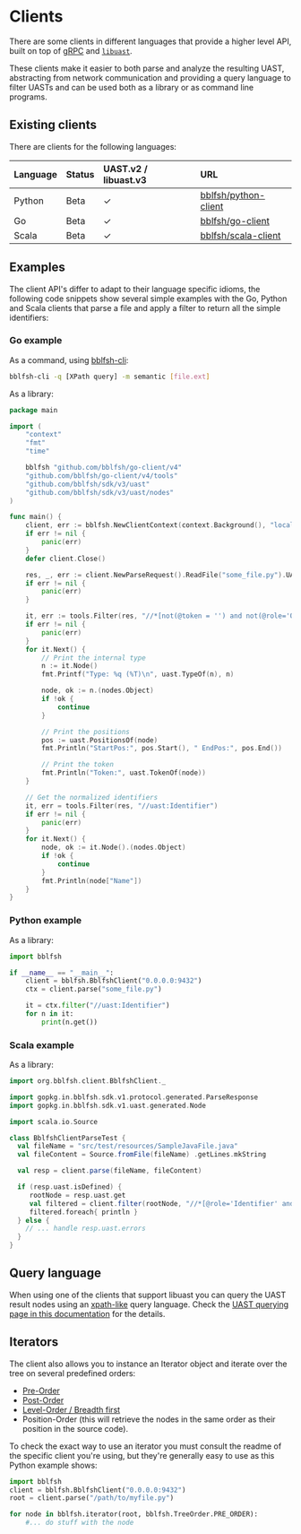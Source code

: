 # Clients

There are some clients in different languages that provide a higher level API, built on top of [gRPC](https://grpc.io) and [`libuast`](https://github.com/bblfsh/libuast).

These clients make it easier to both parse and analyze the resulting UAST, abstracting from network communication and providing a query language to filter UASTs and can be used both as a library or as command line programs.

## Existing clients

There are clients for the following languages:

| Language | Status | UAST.v2 / libuast.v3 | URL |
| :--- | :--- | :--- | :--- |
| Python |  Beta | ✓ | [bblfsh/python-client](https://github.com/bblfsh/python-client) |
| Go | Beta | ✓ | [bblfsh/go-client](https://github.com/bblfsh/go-client) |
| Scala | Beta | ✓ | [bblfsh/scala-client](https://github.com/bblfsh/scala-client) |

## Examples

The client API's differ to adapt to their language specific idioms, the following code snippets show several simple examples with the Go, Python and Scala clients that parse a file and apply a filter to return all the simple identifiers:

### Go example

As a command, using [bblfsh-cli](https://github.com/bblfsh/go-client#cli):

```bash
bblfsh-cli -q [XPath query] -m semantic [file.ext]
```

As a library:

```go
package main

import (
	"context"
	"fmt"
	"time"

	bblfsh "github.com/bblfsh/go-client/v4"
	"github.com/bblfsh/go-client/v4/tools"
	"github.com/bblfsh/sdk/v3/uast"
	"github.com/bblfsh/sdk/v3/uast/nodes"
)

func main() {
	client, err := bblfsh.NewClientContext(context.Background(), "localhost:9432")
	if err != nil {
		panic(err)
	}
    defer client.Close()

	res, _, err := client.NewParseRequest().ReadFile("some_file.py").UAST()
	if err != nil {
		panic(err)
	}

	it, err := tools.Filter(res, "//*[not(@token = '') and not(@role='Qualified')]")
	if err != nil {
		panic(err)
	}
	for it.Next() {
		// Print the internal type
		n := it.Node()
		fmt.Printf("Type: %q (%T)\n", uast.TypeOf(n), n)

		node, ok := n.(nodes.Object)
		if !ok {
			continue
		}

		// Print the positions
		pos := uast.PositionsOf(node)
		fmt.Println("StartPos:", pos.Start(), " EndPos:", pos.End())

		// Print the token
		fmt.Println("Token:", uast.TokenOf(node))
	}

	// Get the normalized identifiers
	it, err = tools.Filter(res, "//uast:Identifier")
	if err != nil {
		panic(err)
	}
	for it.Next() {
		node, ok := it.Node().(nodes.Object)
		if !ok {
			continue
		}
		fmt.Println(node["Name"])
	}
}
```

### Python example

As a library:

```python
import bblfsh

if __name__ == "__main__":
    client = bblfsh.BblfshClient("0.0.0.0:9432")
    ctx = client.parse("some_file.py")

    it = ctx.filter("//uast:Identifier")
    for n in it:
        print(n.get())
```

### Scala example

As a library:

```scala
import org.bblfsh.client.BblfshClient._

import gopkg.in.bblfsh.sdk.v1.protocol.generated.ParseResponse
import gopkg.in.bblfsh.sdk.v1.uast.generated.Node

import scala.io.Source

class BblfshClientParseTest {
  val fileName = "src/test/resources/SampleJavaFile.java"
  val fileContent = Source.fromFile(fileName) .getLines.mkString

  val resp = client.parse(fileName, fileContent)

  if (resp.uast.isDefined) {
     rootNode = resp.uast.get
     val filtered = client.filter(rootNode, "//*[@role='Identifier' and not(@role='Qualified')]")
     filtered.foreach{ println }
  } else {
    // ... handle resp.uast.errors
  }
}
```

## Query language

When using one of the clients that support libuast you can query the UAST result nodes using an [xpath-like](https://www.w3.org/TR/xpath/) query language. Check the [UAST querying page in this documentation](uast-querying.md) for the details.

## Iterators

The client also allows you to instance an Iterator object and iterate over the tree on several predefined orders:

* [Pre-Order](https://en.wikipedia.org/wiki/Tree_traversal#Pre-order)
* [Post-Order](https://en.wikipedia.org/wiki/Tree_traversal#Post-order)
* [Level-Order / Breadth first](https://en.wikipedia.org/wiki/Tree_traversal#Breadth-first_search)
* Position-Order \(this will retrieve the nodes in the same order as their position in the source code\).

To check the exact way to use an iterator you must consult the readme of the specific client you're using, but they're generally easy to use as this Python example shows:

```python
import bblfsh
client = bblfsh.BblfshClient("0.0.0.0:9432")
root = client.parse("/path/to/myfile.py")

for node in bblfsh.iterator(root, bblfsh.TreeOrder.PRE_ORDER):
    #... do stuff with the node
```
